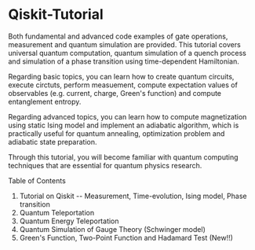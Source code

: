# Qiskit-Tutorial
Both fundamental and advanced code examples of gate operations, measurement and quantum simulation are provided. 
This tutorial covers universal quantum computation, quantum simulation of a quench process and simulation of a phase transition using time-dependent Hamiltonian. 

Regarding basic topics, you can learn how to create quantum circuits, execute circtuts, perform measuement, compute expectation values of observables (e.g. current, charge, Green's function) and compute entanglement entropy.  

Regarding advanced topics, you can learn how to compute magnetization using static Ising model and implement an adiabatic algorithm, which is practically useful for quantum annealing, optimization problem and adiabatic state preparation. 

Through this tutorial, you will become familiar with quantum computing techniques that are essential for quantum physics research. 

Table of Contents
1. Tutorial on Qiskit -- Measurement, Time-evolution, Ising model, Phase transition
2. Quantum Teleportation
3. Quantum Energy Teleportation
4. Quantum Simulation of Gauge Theory (Schwinger model)
5. Green's Function, Two-Point Function and Hadamard Test (New!!)
